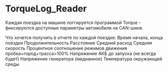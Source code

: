 # TorqueLog_Reader
Каждая поездка на машине логгируется программой Torque - фиксируются доступные параметры автомобиля на CAN-шине.

Что хочется получить в отчете по каждой поездке:
Время начала, конца поездки
Продолжительность
Расстояние
Средний расход
Средняя скорость
Процентное соотношение режимов движения пробка+город+трасса=100%
Напряжение АКБ до запуска (не всегда будет)
Напряжение генератора (медианное)
Температура окружающей среды
